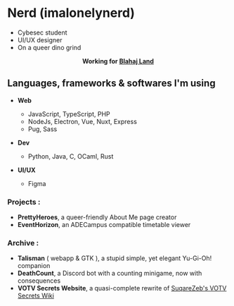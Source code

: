 # Nerd (imalonelynerd)

- Cybesec student
- UI/UX designer
- On a queer dino grind

<center><b>Working for <a href="http://blahaj.land">Blahaj Land</a></b></center>

## Languages, frameworks & softwares I'm using 

- **Web**
	- JavaScript, TypeScript, PHP
	- NodeJs, Electron, Vue, Nuxt, Express
	- Pug, Sass

- **Dev**
	- Python, Java, C, OCaml, Rust

- **UI/UX**
	- Figma

### Projects :
- **PrettyHeroes**, a queer-friendly About Me page creator
- **EventHorizon**, an ADECampus compatible timetable viewer

### Archive :
- **Talisman** ( webapp & GTK ), a stupid simple, yet elegant Yu-Gi-Oh! companion
- **DeathCount**, a Discord bot with a counting minigame, now with consequences
- **VOTV Secrets Website**, a quasi-complete rewrite of [SuqareZeb's VOTV Secrets Wiki](https://squarezeb.github.io/VOTV-Secrets-Website/)